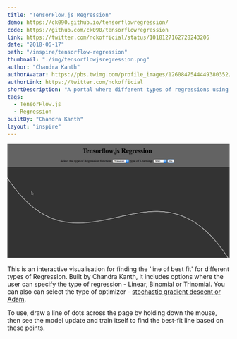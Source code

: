 ```yaml
---
title: "TensorFlow.js Regression"
demo: https://ck090.github.io/tensorflowregression/
code: https://github.com/ck090/tensorflowregression
link: https://twitter.com/nckofficial/status/1018127162728243206
date: "2018-06-17"
path: "/inspire/tensorflow-regression"
thumbnail: "./img/tensorflowjsregression.png"
author: "Chandra Kanth"
authorAvatar: https://pbs.twimg.com/profile_images/1260847544449380352/8HUVxUKK_400x400.jpg
authorLink: https://twitter.com/nckofficial
shortDescription: "A portal where different types of regressions using TensorFlow.js can be played with"
tags:
  - TensorFlow.js
  - Regression
builtBy: "Chandra Kanth"
layout: "inspire"
---
```


![Animation](./img/tensorflowjsregression.gif)

This is an interactive visualisation for finding the 'line of best fit' for different types of Regression.
Built by Chandra Kanth, it includes options where the user can specify the type of regression - Linear, Binomial or Trinomial.
You can also can select the type of optimizer - [stochastic gradient descent or Adam](https://machinelearningmastery.com/adam-optimization-algorithm-for-deep-learning/).

To use, draw a line of dots across the page by holding down the mouse, then see the model update and train itself to find the best-fit line based on these points.
